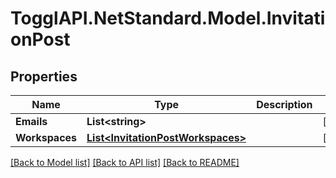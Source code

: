 # TogglAPI.NetStandard.Model.InvitationPost
## Properties

Name | Type | Description | Notes
------------ | ------------- | ------------- | -------------
**Emails** | **List&lt;string&gt;** |  | [optional] 
**Workspaces** | [**List&lt;InvitationPostWorkspaces&gt;**](InvitationPostWorkspaces.md) |  | [optional] 

[[Back to Model list]](../README.md#documentation-for-models) [[Back to API list]](../README.md#documentation-for-api-endpoints) [[Back to README]](../README.md)

